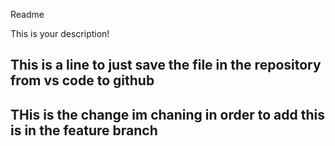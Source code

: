 Readme 

This is your description!

## This is a line to just save the file in the repository from vs code to github


## THis is the change im chaning in order to add this is in the feature branch
